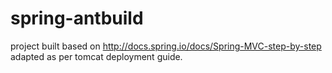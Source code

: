 spring-antbuild
===============

project built based on http://docs.spring.io/docs/Spring-MVC-step-by-step adapted as per tomcat deployment guide.
